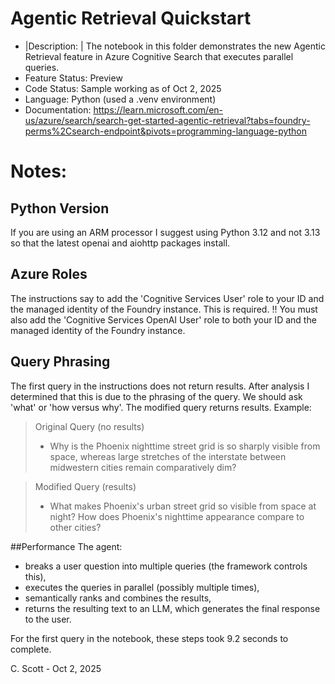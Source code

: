 # Agentic Retrieval Quickstart

 - |Description: | The notebook in this folder demonstrates the new Agentic Retrieval feature in Azure Cognitive Search that executes parallel queries.
 - Feature Status: Preview
 - Code Status:    Sample working as of Oct 2, 2025
 - Language:       Python (used a .venv environment)
 - Documentation:  https://learn.microsoft.com/en-us/azure/search/search-get-started-agentic-retrieval?tabs=foundry-perms%2Csearch-endpoint&pivots=programming-language-python

# Notes:  

## Python Version
If you are using an ARM processor I suggest using Python 3.12 and not 3.13 so that the latest openai and aiohttp packages install.

## Azure Roles
The instructions say to add the 'Cognitive Services User' role to your ID and the managed identity of the Foundry instance. This is required.
!! You must also add the 'Cognitive Services OpenAI User' role to both your ID and the managed identity of the Foundry instance.

## Query Phrasing
The first query in the instructions does not return results. After analysis I determined that this is due to the phrasing of the query.
We should ask 'what' or 'how versus why'. The modified query returns results. Example:
      
>  Original Query (no results)
>  - Why is the Phoenix nighttime street grid is so sharply visible from space, whereas large stretches of the interstate between midwestern cities remain comparatively dim?
    
>  Modified Query (results)
>  - What makes Phoenix's urban street grid so visible from space at night? How does Phoenix's nighttime appearance compare to other cities?

##Performance
The agent:
- breaks a user question into multiple queries (the framework controls this),
- executes the queries in parallel (possibly multiple times),
- semantically ranks and combines the results,
- returns the resulting text to an LLM, which generates the final response to the user.

For the first query in the notebook, these steps took 9.2 seconds to complete.

C. Scott - Oct 2, 2025

